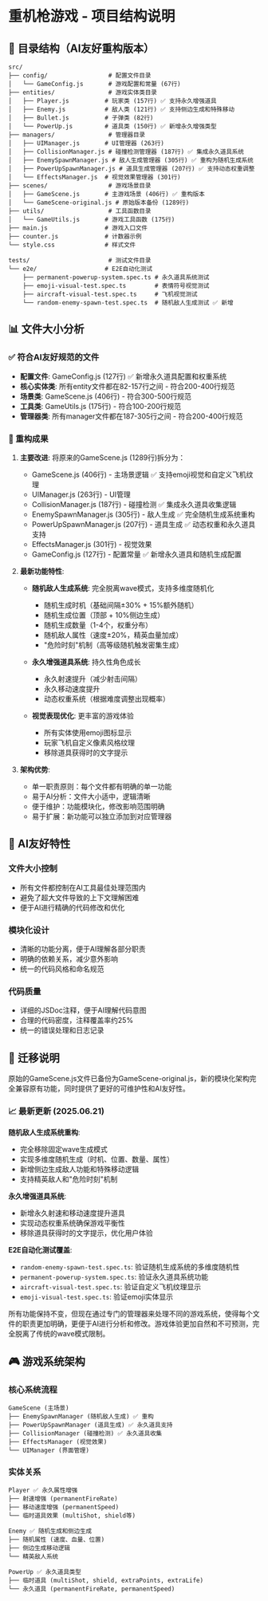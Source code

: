 # 重机枪游戏 - 项目结构说明

## 📁 目录结构（AI友好重构版本）

```
src/
├── config/                 # 配置文件目录
│   └── GameConfig.js       # 游戏配置和常量 (67行)
├── entities/               # 游戏实体类目录
│   ├── Player.js          # 玩家类 (157行) ✅ 支持永久增强道具
│   ├── Enemy.js           # 敌人类 (121行) ✅ 支持侧边生成和特殊移动
│   ├── Bullet.js          # 子弹类 (82行)
│   └── PowerUp.js         # 道具类 (150行) ✅ 新增永久增强类型
├── managers/               # 管理器目录
│   ├── UIManager.js       # UI管理器 (263行)
│   ├── CollisionManager.js # 碰撞检测管理器 (187行) ✅ 集成永久道具系统
│   ├── EnemySpawnManager.js # 敌人生成管理器 (305行) ✅ 重构为随机生成系统
│   ├── PowerUpSpawnManager.js # 道具生成管理器 (207行) ✅ 支持动态权重调整
│   └── EffectsManager.js  # 视觉效果管理器 (301行)
├── scenes/                 # 游戏场景目录
│   ├── GameScene.js       # 主游戏场景 (406行) ✅ 重构版本
│   └── GameScene-original.js # 原始版本备份 (1289行)
├── utils/                  # 工具函数目录
│   └── GameUtils.js       # 游戏工具函数 (175行)
├── main.js                # 游戏入口文件
├── counter.js             # 计数器示例
└── style.css              # 样式文件

tests/                      # 测试文件目录
└── e2e/                   # E2E自动化测试
    ├── permanent-powerup-system.spec.ts # 永久道具系统测试
    ├── emoji-visual-test.spec.ts        # 表情符号视觉测试
    ├── aircraft-visual-test.spec.ts     # 飞机视觉测试
    └── random-enemy-spawn-test.spec.ts  # 随机敌人生成测试 ✅ 新增
```

## 📊 文件大小分析

### ✅ 符合AI友好规范的文件
- **配置文件**: GameConfig.js (127行) ✅ 新增永久道具配置和权重系统
- **核心实体类**: 所有entity文件都在82-157行之间 - 符合200-400行规范
- **场景类**: GameScene.js (406行) - 符合300-500行规范
- **工具类**: GameUtils.js (175行) - 符合100-200行规范
- **管理器类**: 所有manager文件都在187-305行之间 - 符合200-400行规范

### 🔧 重构成果
1. **主要改进**: 将原来的GameScene.js (1289行)拆分为：
   - GameScene.js (406行) - 主场景逻辑 ✅ 支持emoji视觉和自定义飞机纹理
   - UIManager.js (263行) - UI管理
   - CollisionManager.js (187行) - 碰撞检测 ✅ 集成永久道具收集逻辑
   - EnemySpawnManager.js (305行) - 敌人生成 ✅ 完全随机生成系统重构
   - PowerUpSpawnManager.js (207行) - 道具生成 ✅ 动态权重和永久道具支持
   - EffectsManager.js (301行) - 视觉效果
   - GameConfig.js (127行) - 配置常量 ✅ 新增永久道具和随机生成配置

2. **最新功能特性**:
   - **随机敌人生成系统**: 完全脱离wave模式，支持多维度随机化
     - 随机生成时机（基础间隔±30% + 15%额外随机）
     - 随机生成位置（顶部 + 10%侧边生成）
     - 随机生成数量（1-4个，权重分布）
     - 随机敌人属性（速度±20%，精英血量加成）
     - "危险时刻"机制（高等级随机触发密集生成）
   
   - **永久增强道具系统**: 持久性角色成长
     - 永久射速提升（减少射击间隔）
     - 永久移动速度提升
     - 动态权重系统（根据难度调整出现概率）
   
   - **视觉表现优化**: 更丰富的游戏体验
     - 所有实体使用emoji图标显示
     - 玩家飞机自定义像素风格纹理
     - 移除道具获得时的文字提示

3. **架构优势**:
   - 单一职责原则：每个文件都有明确的单一功能
   - 易于AI分析：文件大小适中，逻辑清晰
   - 便于维护：功能模块化，修改影响范围明确
   - 易于扩展：新功能可以独立添加到对应管理器

## 🎯 AI友好特性

### 文件大小控制
- 所有文件都控制在AI工具最佳处理范围内
- 避免了超大文件导致的上下文理解困难
- 便于AI进行精确的代码修改和优化

### 模块化设计
- 清晰的功能分离，便于AI理解各部分职责
- 明确的依赖关系，减少意外影响
- 统一的代码风格和命名规范

### 代码质量
- 详细的JSDoc注释，便于AI理解代码意图
- 合理的代码密度，注释覆盖率约25%
- 统一的错误处理和日志记录

## 🔄 迁移说明

原始的GameScene.js文件已备份为GameScene-original.js，新的模块化架构完全兼容原有功能，同时提供了更好的可维护性和AI友好性。

### 📈 最新更新 (2025.06.21)

**随机敌人生成系统重构**:
- 完全移除固定wave生成模式
- 实现多维度随机生成（时机、位置、数量、属性）
- 新增侧边生成敌人功能和特殊移动逻辑
- 支持精英敌人和"危险时刻"机制

**永久增强道具系统**:
- 新增永久射速和移动速度提升道具
- 实现动态权重系统确保游戏平衡性
- 移除道具获得时的文字提示，优化用户体验

**E2E自动化测试覆盖**:
- `random-enemy-spawn-test.spec.ts`: 验证随机生成系统的多维度随机性
- `permanent-powerup-system.spec.ts`: 验证永久道具系统功能
- `aircraft-visual-test.spec.ts`: 验证自定义飞机纹理显示
- `emoji-visual-test.spec.ts`: 验证emoji实体显示

所有功能保持不变，但现在通过专门的管理器来处理不同的游戏系统，使得每个文件的职责更加明确，更便于AI进行分析和修改。游戏体验更加自然和不可预测，完全脱离了传统的wave模式限制。

## 🎮 游戏系统架构

### 核心系统流程
```
GameScene (主场景)
├── EnemySpawnManager (随机敌人生成) ✅ 重构
├── PowerUpSpawnManager (道具生成) ✅ 永久道具支持  
├── CollisionManager (碰撞检测) ✅ 永久道具收集
├── EffectsManager (视觉效果)
└── UIManager (界面管理)
```

### 实体关系
```
Player ✅ 永久属性增强
├── 射速增强 (permanentFireRate)
├── 移动速度增强 (permanentSpeed)
└── 临时道具效果 (multiShot, shield等)

Enemy ✅ 随机生成和侧边生成
├── 随机属性 (速度、血量、位置)
├── 侧边生成移动逻辑
└── 精英敌人系统

PowerUp ✅ 永久道具类型
├── 临时道具 (multiShot, shield, extraPoints, extraLife)
└── 永久道具 (permanentFireRate, permanentSpeed)
```
